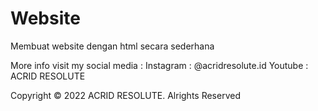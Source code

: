 # Website
Membuat website dengan html secara sederhana

More info 
visit my social media :
Instagram : @acridresolute.id
Youtube : ACRID RESOLUTE

Copyright ©️ 2022 ACRID RESOLUTE. Alrights Reserved
